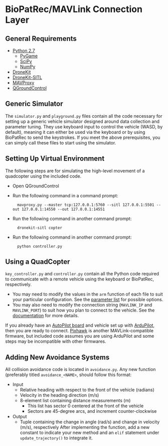 # BioPatRec/MAVLink Connection Layer

## General Requirements
* [Python 2.7](https://www.python.org/download/releases/2.7/)
  * [PyGame](https://www.pygame.org)
  * [SciPy](http://www.scipy.org)
  * [NumPy](http://www.numpy.org)
* [DroneKit](http://python.dronekit.io/develop/installation.html)
* [DroneKit-SITL](http://python.dronekit.io/develop/sitl_setup.html)
* [MAVProxy](https://ardupilot.github.io/MAVProxy/html/getting_started/download_and_installation.html)
* [QGroundControl](http://qgroundcontrol.com/)

## Generic Simulator
The `simulator.py` and `playground.py` files contain all the code necessary for setting up a generic vehicle simulator designed around data collection and parameter tuning. They use keyboard input to control the vehicle (WASD, by default), meaning it can either be used via the keyboard or by using BioPatRec to send the keystrokes. If you meet the above prerequisites, you can simply call these files to start using the simulator.

## Setting Up Virtual Environment
The following steps are for simulating the high-level movement of a quadcopter using the included code.

* Open QGroundControl
* Run the following command in a command prompt:

        mavproxy.py --master tcp:127.0.0.1:5760 --sitl 127.0.0.1:5501 --out 127.0.0.1:14550 --out 127.0.0.1:14551
* Run the following command in another command prompt:

        dronekit-sitl copter
* Run the following command in another command prompt:

        python controller.py

## Using a QuadCopter
`key_controller.py` and `controller.py` contain all the Python code required to communicate with a remote vehicle using the keyboard or BioPatRec, respectively. 
* You may need to modify the values in the `arm` function of each file to suit your particular configuration. See the [parameter list](http://ardupilot.org/copter/docs/parameters.html) for possible options. 
* You may also need to modify the connection string (`MAVLINK_IP` and `MAVLINK_PORT`) to suit how you plan to connect to the vehicle. See the [documentation](http://python.dronekit.io/guide/connecting_vehicle.html) for more details.

If you already have an [AutoPilot board](http://ardupilot.org/copter/docs/common-autopilots.html) and vehicle set up with [ArduPilot](http://ardupilot.org/copter/docs/introduction.html), then you are ready to connect. [Pixhawk](https://docs.px4.io/en) is another MAVLink-compatible firmware, but included code assumes you are using ArduPilot and some steps may be incompatible with other firmwares.

## Adding New Avoidance Systems
All collision avoidance code is located in `avoidance.py`. Any new function (preferably titled `avoidance_<NAME>`, should follow this format:
* Input
  * Relative heading with respect to the front of the vehicle (radians)
  * Velocity in the heading direction (m/s)
  * 8-element list containing distance measurements (m)
    * This list has sector 0 centered at the front of the vehicle
    * Sectors are 45-degree arcs, and increment counter-clockwise
* Output
  * Tuple containing the change in angle (rad/s) and change in velocity (m/s), respectively
After implementing the function, add a new constant to indicate your new method and an `elif` statement under `update_trajectory()` to integrate it.
